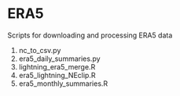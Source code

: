 # ERA5
Scripts for downloading and processing ERA5 data

1. nc_to_csv.py
2. era5_daily_summaries.py
3. lightning_era5_merge.R
4. era5_lightning_NEclip.R
5. era5_monthly_summaries.R